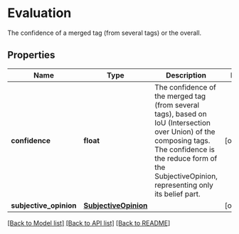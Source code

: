 # Evaluation

The confidence of a merged tag (from several tags) or the overall.
## Properties
Name | Type | Description | Notes
------------ | ------------- | ------------- | -------------
**confidence** | **float** | The confidence of the merged tag (from several tags), based on IoU (Intersection over Union) of the composing tags. The confidence is the reduce form of the SubjectiveOpinion, representing only its belief part. | [optional] 
**subjective_opinion** | [**SubjectiveOpinion**](SubjectiveOpinion.md) |  | [optional] 

[[Back to Model list]](../README.md#documentation-for-models) [[Back to API list]](../README.md#documentation-for-api-endpoints) [[Back to README]](../README.md)


